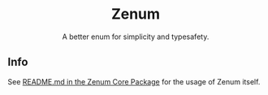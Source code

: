 <center>
<h1>Zenum</h1>

A better enum for simplicity and typesafety.

</center>

## Info

See [README.md in the Zenum Core Package](https://github.com/zihan-ch/zenum/blob/main/packages/core/README.md) for the usage of Zenum itself.